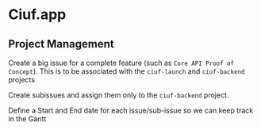 # Ciuf.app

## Project Management

Create a big issue for a complete feature (such as `Core API Proof of Concept`).
This is to be associated with the `ciuf-launch` and `ciuf-backend` projects

Create subissues and assign them only to the `ciuf-backend` project.

Define a Start and End date for each issue/sub-issue so we can keep track in the Gantt
